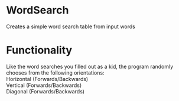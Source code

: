 # WordSearch
Creates a simple word search table from input words

# Functionality
Like the word searches you filled out as a kid, the program randomly chooses from the following orientations:  
Horizontal (Forwards/Backwards)  
Vertical (Forwards/Backwards)  
Diagonal (Forwards/Backwards)
